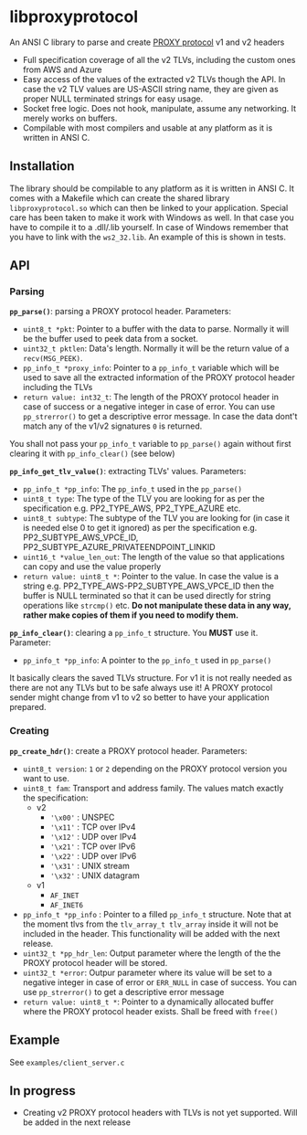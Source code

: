 # libproxyprotocol
An ANSI C library to parse and create [PROXY protocol](https://www.haproxy.org/download/2.6/doc/proxy-protocol.txt) v1 and v2 headers
* Full specification coverage of all the v2 TLVs, including the custom ones from AWS and Azure
* Easy access of the values of the extracted v2 TLVs though the API. In case the v2 TLV values are US-ASCII string name, they are given as proper NULL terminated strings for easy usage.
* Socket free logic. Does not hook, manipulate, assume any networking. It merely works on buffers.
* Compilable with most compilers and usable at any platform as it is written in ANSI C.

## Installation
The library should be compilable to any platform as it is written in ANSI C. It comes with a Makefile which can create the shared library `libproxyprotocol.so` which can then be linked to your application. Special care has been taken to make it work with Windows as well. In that case you have to compile it to a .dll/.lib yourself. In case of Windows remember that you have to link with the `ws2_32.lib`. An example of this is shown in tests.

## API
### Parsing
**`pp_parse()`**: parsing a PROXY protocol header. Parameters:
* `uint8_t *pkt`: Pointer to a buffer with the data to parse. Normally it will be the buffer used to peek data from a socket.
* `uint32_t pktlen`: Data's length. Normally it will be the return value of a `recv(MSG_PEEK)`.
* `pp_info_t *proxy_info`: Pointer to a `pp_info_t` variable which will be used to save all the extracted information of the PROXY protocol header including the TLVs
* `return value: int32_t`: The length of the PROXY protocol header in case of success or a negative integer in case of error. You can use `pp_strerror()` to get a descriptive error message. In case the data dont't match any of the v1/v2 signatures `0` is returned.

You shall not pass your `pp_info_t` variable to `pp_parse()` again without first clearing it with `pp_info_clear()` (see below)

**`pp_info_get_tlv_value()`**: extracting TLVs' values. Parameters:
* `pp_info_t *pp_info`: The `pp_info_t` used in the `pp_parse()`
* `uint8_t type`: The type of the TLV you are looking for as per the specification e.g. PP2_TYPE_AWS, PP2_TYPE_AZURE etc.
* `uint8_t subtype`: The subtype of the TLV you are looking for (in case it is needed else 0 to get it ignored) as per the specification e.g. PP2_SUBTYPE_AWS_VPCE_ID, PP2_SUBTYPE_AZURE_PRIVATEENDPOINT_LINKID
* `uint16_t *value_len_out`: The length of the value so that applications can copy and use the value properly
* `return value: uint8_t *`: Pointer to the value. In case the value is a string e.g. PP2_TYPE_AWS-PP2_SUBTYPE_AWS_VPCE_ID then the buffer is NULL terminated so that it can be used directly for string operations like `strcmp()` etc. **Do not manipulate these data in any way, rather make copies of them if you need to modify them.**

**`pp_info_clear()`**: clearing a `pp_info_t` structure. You **MUST** use it. Parameter:
* `pp_info_t *pp_info`: A pointer to the `pp_info_t` used in `pp_parse()`

It basically clears the saved TLVs structure. For v1 it is not really needed as there are not any TLVs but to be safe always use it! A PROXY protocol sender might change from v1 to v2 so better to have your application prepared.

### Creating
**`pp_create_hdr()`**: create a PROXY protocol header. Parameters:
* `uint8_t version`: `1` or `2` depending on the PROXY protocol version you want to use.
* `uint8_t fam`: Transport and address family. The values match exactly the specification:
  * v2 
    * `'\x00'` : UNSPEC
    * `'\x11'` : TCP over IPv4
    * `'\x12'` : UDP over IPv4
    * `'\x21'` : TCP over IPv6
    * `'\x22'` : UDP over IPv6
    * `'\x31'` : UNIX stream
    * `'\x32'` : UNIX datagram
  * v1
    * `AF_INET`
    * `AF_INET6`
* `pp_info_t *pp_info` : Pointer to a filled `pp_info_t` structure. Note that at the moment tlvs from the `tlv_array_t tlv_array` inside it will not be included in the header. This functionality will be added with the next release.
* `uint32_t *pp_hdr_len`: Output parameter where the length of the the PROXY protocol header will be stored.
* `uint32_t *error`: Outpur parameter where its value will be set to a negative integer in case of error or `ERR_NULL` in case of success. You can use `pp_strerror()` to get a descriptive error message
* `return value: uint8_t *`: Pointer to a dynamically allocated buffer where the PROXY protocol header exists. Shall be freed with `free()`

## Example
See `examples/client_server.c`

## In progress
* Creating v2 PROXY protocol headers with TLVs is not yet supported. Will be added in the next release
